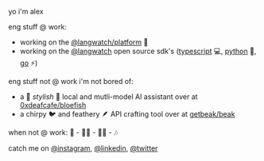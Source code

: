 yo i'm alex

eng stuff @ work:
- working on the [@langwatch/platform](https://github.com/langwatch/langwatch/) 🏰
- working on the [@langwatch](https://github.com/langwatch) open source sdk's ([typescript](https://github.com/langwatch/langwatch/tree/main/typescript-sdk) 💻, [python](https://github.com/langwatch/langwatch/tree/main/python-sdk) 🐍, [go](https://github.com/langwatch/langwatch/tree/main/sdk-go) ⚡)

eng stuff not @ work i'm not bored of:
- a 💅 *stylish* 💅 local and mutli-model AI assistant over at [0xdeafcafe/bloefish](https://github.com/0xdeafcafe/bloefish)
- a chirpy 🐦 and feathery 🪶 API crafting tool over at [getbeak/beak](https://github.com/getbeak/beak)

when not @ work: 🥳 - 🧑‍💻 - 🧑‍🍳 - 🎶

catch me on [@instagram](https://instagram.com/afr.png), [@linkedin](https://www.linkedin.com/in/alexforbesreed/), [@twitter](https://x.com/alexforbesreed)
